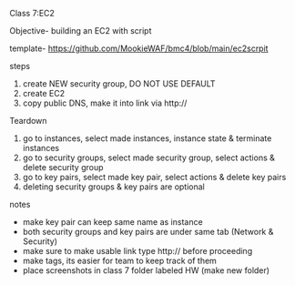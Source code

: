 Class 7:EC2

Objective- building an EC2 with script

template- https://github.com/MookieWAF/bmc4/blob/main/ec2scrpit

steps
1. create NEW security group, DO NOT USE DEFAULT
2. create EC2 
3. copy public DNS, make it into link via http://

Teardown
1. go to instances, select made instances, instance state & terminate instances
2. go to security groups, select made security group, select actions & delete security group
3. go to key pairs, select made key pair, select actions & delete key pairs
4. deleting security groups & key pairs are optional




notes
- make key pair can keep same name as instance
- both security groups and key pairs are under same tab (Network & Security)
- make sure to make usable link type http:// before proceeding
- make tags, its easier for team to keep track of them
- place screenshots in class 7 folder labeled HW (make new folder)